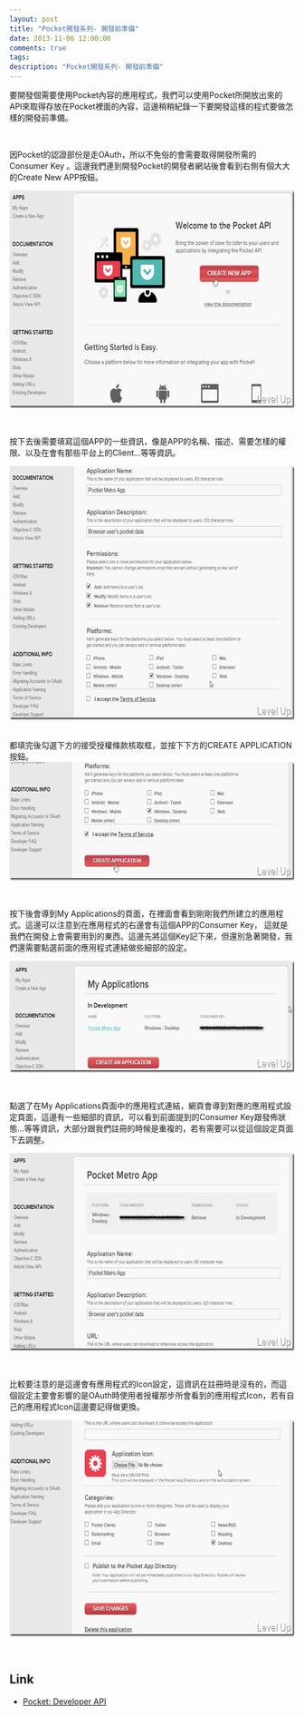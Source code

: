 ```yaml
---
layout: post
title: "Pocket開發系列- 開發前準備"
date: 2013-11-06 12:00:00
comments: true
tags: 
description: "Pocket開發系列- 開發前準備"
---
```

<p>要開發個需要使用Pocket內容的應用程式，我們可以使用Pocket所開放出來的API來取得存放在Pocket裡面的內容，這邊稍稍紀錄一下要開發這樣的程式要做怎樣的開發前準備。</p>  <p> </p>  <p>因Pocket的認證部份是走OAuth，所以不免俗的會需要取得開發所需的Consumer Key 。這邊我們連到開發Pocket的開發者網站後會看到右側有個大大的Create New APP按鈕。</p>  <p><img style="border-top: 0px; border-right: 0px; border-bottom: 0px; border-left: 0px" border="0" alt="image" src="\images\posts\cc45929f-9bbf-47a0-8486-7e59fa51de0f\image_thumb.png" width="644" height="384" /></a> </p>  <p> </p>  <p>按下去後需要填寫這個APP的一些資訊，像是APP的名稱、描述、需要怎樣的權限、以及在會有那些平台上的Client...等等資訊。</p>  <p><a href="http://files.dotblogs.com.tw/larrynung/1304/e1b5a8f4cd6e_13323/image3.png"><img style="border-top: 0px; border-right: 0px; border-bottom: 0px; border-left: 0px" border="0" alt="image" src="\images\posts\cc45929f-9bbf-47a0-8486-7e59fa51de0f\image3_thumb.png" width="644" height="448" /></a> </p>  <p>   <br />都填完後勾選下方的接受授權條款核取框，並按下下方的CREATE APPLICATION按鈕。<a href="http://files.dotblogs.com.tw/larrynung/1304/e1b5a8f4cd6e_13323/image6.png"><img style="border-top: 0px; border-right: 0px; border-bottom: 0px; border-left: 0px" border="0" alt="image" src="\images\posts\cc45929f-9bbf-47a0-8486-7e59fa51de0f\image6_thumb.png" width="644" height="209" /></a> </p>  <p> </p>  <p>按下後會導到My Applications的頁面，在裡面會看到剛剛我們所建立的應用程式。這邊可以注意到在應用程式的右邊會有這個APP的Consumer Key， 這就是我們在開發上會需要用到的東西。這邊先將這個Key記下來，但還別急著開發，我們還需要點選前面的應用程式連結做些細部的設定。</p>  <p><a href="http://files.dotblogs.com.tw/larrynung/1304/e1b5a8f4cd6e_13323/image9.png"><img style="border-top: 0px; border-right: 0px; border-bottom: 0px; border-left: 0px" border="0" alt="image" src="\images\posts\cc45929f-9bbf-47a0-8486-7e59fa51de0f\image9_thumb.png" width="644" height="197" /></a> </p>  <p> </p>  <p>點選了在My Applications頁面中的應用程式連結，網頁會導到對應的應用程式設定頁面，這邊有一些細部的資訊，可以看到前面提到的Consumer Key跟發佈狀態...等等資訊，大部分跟我們註冊的時候是重複的，若有需要可以從這個設定頁面下去調整。</p>  <p><a href="http://files.dotblogs.com.tw/larrynung/1304/e1b5a8f4cd6e_13323/image12.png"><img style="border-top: 0px; border-right: 0px; border-bottom: 0px; border-left: 0px" border="0" alt="image" src="\images\posts\cc45929f-9bbf-47a0-8486-7e59fa51de0f\image12_thumb.png" width="644" height="349" /></a> </p>  <p> </p>  <p>比較要注意的是這邊會有應用程式的Icon設定，這資訊在註冊時是沒有的，而這個設定主要會影響的是OAuth時使用者授權那步所會看到的應用程式Icon，若有自己的應用程式Icon這邊要記得做更換。</p>  <p><a href="http://files.dotblogs.com.tw/larrynung/1304/e1b5a8f4cd6e_13323/image15.png"><img style="border-top: 0px; border-right: 0px; border-bottom: 0px; border-left: 0px" border="0" alt="image" src="\images\posts\cc45929f-9bbf-47a0-8486-7e59fa51de0f\image15_thumb.png" width="644" height="382" /></a> </p>  <p> </p>  <h2>Link</h2>  <ul>   <li><a href="http://getpocket.com/developer/" target="_blank">Pocket: Developer API</li> </ul>